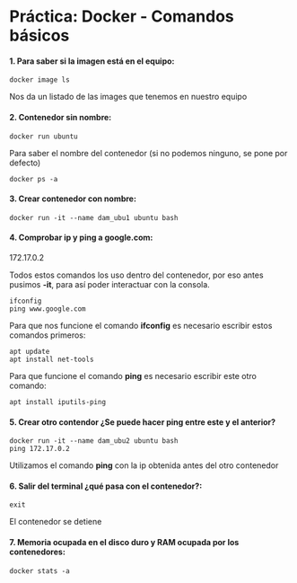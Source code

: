 # Práctica: Docker - Comandos básicos

#### 1. Para saber si la imagen está en el equipo:
``` 
docker image ls
 ```

Nos da un listado de las images que tenemos en nuestro equipo

#### 2. Contenedor sin nombre:
``` 
docker run ubuntu
``` 
Para saber el nombre del contenedor (si no podemos ninguno, se pone por defecto) 
``` 
docker ps -a
``` 

#### 3. Crear contenedor con nombre:
``` 
docker run -it --name dam_ubu1 ubuntu bash
``` 

#### 4. Comprobar ip y ping a google.com:

172.17.0.2

Todos estos comandos los uso dentro del contenedor, por eso antes pusimos **-it**, para así poder interactuar con la consola.
``` 
ifconfig
ping www.google.com
``` 
Para que nos funcione el comando **ifconfig** es necesario escribir estos comandos primeros:
``` 
apt update
apt install net-tools
``` 
Para que funcione el comando **ping** es necesario escribir este otro comando:
```
apt install iputils-ping
```

#### 5. Crear otro contendor ¿Se puede hacer ping entre este y el anterior?
```
docker run -it --name dam_ubu2 ubuntu bash
ping 172.17.0.2
```
Utilizamos el comando **ping** con la ip obtenida antes del otro contenedor

#### 6. Salir del terminal ¿qué pasa con el contenedor?:
``` 
exit
``` 
El contenedor se detiene

#### 7. Memoria ocupada en el disco duro y RAM ocupada por los contenedores:

``` 
docker stats -a
```


